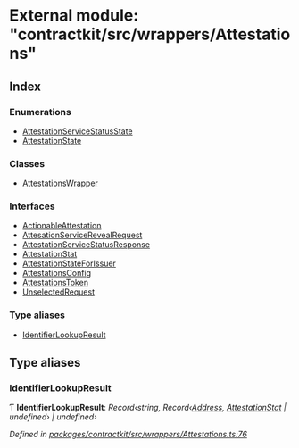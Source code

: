 # External module: "contractkit/src/wrappers/Attestations"

## Index

### Enumerations

* [AttestationServiceStatusState](../enums/_contractkit_src_wrappers_attestations_.attestationservicestatusstate.md)
* [AttestationState](../enums/_contractkit_src_wrappers_attestations_.attestationstate.md)

### Classes

* [AttestationsWrapper](../classes/_contractkit_src_wrappers_attestations_.attestationswrapper.md)

### Interfaces

* [ActionableAttestation](../interfaces/_contractkit_src_wrappers_attestations_.actionableattestation.md)
* [AttesationServiceRevealRequest](../interfaces/_contractkit_src_wrappers_attestations_.attesationservicerevealrequest.md)
* [AttestationServiceStatusResponse](../interfaces/_contractkit_src_wrappers_attestations_.attestationservicestatusresponse.md)
* [AttestationStat](../interfaces/_contractkit_src_wrappers_attestations_.attestationstat.md)
* [AttestationStateForIssuer](../interfaces/_contractkit_src_wrappers_attestations_.attestationstateforissuer.md)
* [AttestationsConfig](../interfaces/_contractkit_src_wrappers_attestations_.attestationsconfig.md)
* [AttestationsToken](../interfaces/_contractkit_src_wrappers_attestations_.attestationstoken.md)
* [UnselectedRequest](../interfaces/_contractkit_src_wrappers_attestations_.unselectedrequest.md)

### Type aliases

* [IdentifierLookupResult](_contractkit_src_wrappers_attestations_.md#identifierlookupresult)

## Type aliases

###  IdentifierLookupResult

Ƭ **IdentifierLookupResult**: *Record‹string, Record‹[Address](_contractkit_src_base_.md#address), [AttestationStat](../interfaces/_contractkit_src_wrappers_attestations_.attestationstat.md) | undefined› | undefined›*

*Defined in [packages/contractkit/src/wrappers/Attestations.ts:76](https://github.com/celo-org/celo-monorepo/blob/master/packages/contractkit/src/wrappers/Attestations.ts#L76)*
